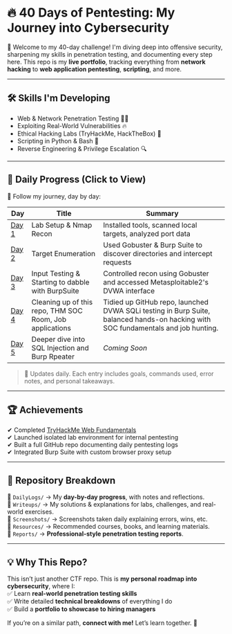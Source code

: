 # 🔥 40 Days of Pentesting: My Journey into Cybersecurity

🚀 Welcome to my 40-day challenge! I'm diving deep into offensive security, sharpening my skills in penetration testing, and documenting every step here. This repo is my **live portfolio**, tracking everything from **network hacking** to **web application pentesting**, **scripting**, and more.

---

## 🛠 Skills I'm Developing

- Web & Network Penetration Testing 🕵️‍♂️
- Exploiting Real-World Vulnerabilities 🔥
- Ethical Hacking Labs (TryHackMe, HackTheBox) 🎯
- Scripting in Python & Bash 🐍
- Reverse Engineering & Privilege Escalation 🔍

---

## 📅 Daily Progress (Click to View)

📖 Follow my journey, day by day:

| Day                                                               | Title                                                    | Summary                                                                                                                           |
| ----------------------------------------------------------------- | -------------------------------------------------------- | --------------------------------------------------------------------------------------------------------------------------------- |
| [Day 1](40DaysOfPentesting/DailyLogs/01-the-groundwork.md)        | Lab Setup & Nmap Recon                                   | Installed tools, scanned local targets, analyzed port data                                                                        |
| [Day 2](40DaysOfPentesting/DailyLogs/02-target-enumeration.md)    | Target Enumeration                                       | Used Gobuster & Burp Suite to discover directories and intercept requests                                                         |
| [Day 3](40DaysOfPentesting/DailyLogs/03-input-testing.md)         | Input Testing & Starting to dabble with BurpSuite        | Controlled recon using Gobuster and accessed Metasploitable2's DVWA interface                                                     |
| [Day 4](40DaysOfPentesting/DailyLogs/04-burp-repeater-and-THM.md) | Cleaning up of this repo, THM SOC Room, Job applications | Tidied up GitHub repo, launched DVWA SQLi testing in Burp Suite, balanced hands-on hacking with SOC fundamentals and job hunting. |
| [Day 5](40DaysOfPentesting/DailyLogs/05-break-more-things.md)     | Deeper dive into SQL Injection and Burp Rpeater          | _Coming Soon_                                                                                                                     |

> 🔄 Updates daily. Each entry includes goals, commands used, error notes, and personal takeaways.

---

## 🏆 Achievements

✔ Completed [TryHackMe Web Fundamentals](https://tryhackme.com/room/webfundamentals)  
✔ Launched isolated lab environment for internal pentesting  
✔ Built a full GitHub repo documenting daily pentesting logs  
✔ Integrated Burp Suite with custom browser proxy setup

---

## 📂 Repository Breakdown

🔹 `DailyLogs/` → My **day-by-day progress**, with notes and reflections.  
🔹 `Writeups/` → My solutions & explanations for labs, challenges, and real-world exercises.  
🔹 `Screenshots/` → Screenshots taken daily explaining errors, wins, etc.  
🔹 `Resources/` → Recommended courses, books, and learning materials.  
🔹 `Reports/` → **Professional-style penetration testing reports**.

---

## 💡 Why This Repo?

This isn’t just another CTF repo. This is **my personal roadmap into cybersecurity**, where I:  
✅ Learn **real-world penetration testing skills**  
✅ Write detailed **technical breakdowns** of everything I do  
✅ Build a **portfolio to showcase to hiring managers**

If you’re on a similar path, **connect with me!** Let’s learn together. 🚀
